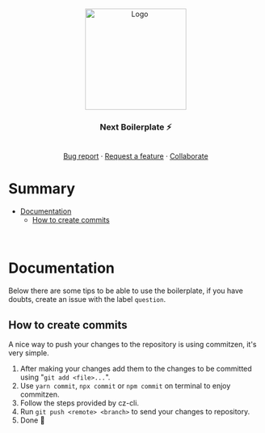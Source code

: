 <!-- PROJECT LOGO -->
<br />
<p align="center">
  <a href="https://github.com/CaaioSB/next-boilerplate">
    <img src="https://user-images.githubusercontent.com/34246280/175796578-96089ca0-2ecb-496b-a24c-767e7dca996e.png" alt="Logo" width="200">
  </a>
  
  <h3 align="center">Next Boilerplate ⚡</h3>

  <p align="center">
    <br />
    <a href="https://github.com/CaaioSB/next-boilerplate/issues/new">Bug report</a>
    ·
    <a href="https://github.com/CaaioSB/next-boilerplate/issues/new">Request a feature</a>
    ·
    <a href="https://github.com/CaaioSB/next-boilerplate/compare">Collaborate</a>
  </p>
</p>

# Summary

- [Documentation](#documentation)
  - [How to create commits](#how-to-create-commits)

<br />

# Documentation

Below there are some tips to be able to use the boilerplate, if you have doubts, create an issue with the label `question`.

## How to create commits

A nice way to push your changes to the repository is using commitzen, it's very simple.

1. After making your changes add them to the changes to be committed using "`git add <file>...`".
2. Use `yarn commit`, `npx commit` or `npm commit` on terminal to enjoy commitzen.
3. Follow the steps provided by cz-cli.
4. Run `git push <remote> <branch>` to send your changes to repository.
5. Done 🎉

